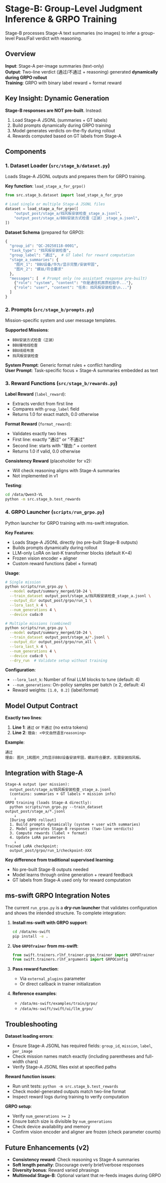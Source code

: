 # Stage-B: Group-Level Judgment Inference & GRPO Training

Stage-B processes Stage-A text summaries (no images) to infer a group-level Pass/Fail verdict with reasoning.

## Overview

**Input**: Stage-A per-image summaries (text-only)  
**Output**: Two-line verdict (通过/不通过 + reasoning) generated **dynamically during GRPO rollout**  
**Training**: GRPO with binary label reward + format reward

## Key Insight: Dynamic Generation

**Stage-B responses are NOT pre-built**. Instead:
1. Load Stage-A JSONL (summaries + GT labels)
2. Build prompts dynamically during GRPO training
3. Model generates verdicts on-the-fly during rollout
4. Rewards computed based on GT labels from Stage-A

## Components

### 1. Dataset Loader (`src/stage_b/dataset.py`)

Loads Stage-A JSONL outputs and prepares them for GRPO training.

**Key function**: `load_stage_a_for_grpo()`

```python
from src.stage_b.dataset import load_stage_a_for_grpo

# Load single or multiple Stage-A JSONL files
dataset = load_stage_a_for_grpo([
    "output_post/stage_a/挡风板安装检查_stage_a.jsonl",
    "output_post/stage_a/BBU安装方式检查（正装）_stage_a.jsonl",
])
```

**Dataset Schema** (prepared for GRPO):
```python
{
  "group_id": "QC-20250118-0001",
  "task_type": "挡风板安装检查",
  "group_label": "通过",  # GT label for reward computation
  "stage_a_summaries": {
    "图片_1": "BBU设备/华为/显示完整/安装牢固",
    "图片_2": "螺丝/符合要求"
  },
  "messages": [  # Prompt only (no assistant response pre-built)
    {"role": "system", "content": "你是通信机房质检助手..."},
    {"role": "user", "content": "任务: 挡风板安装检查\n..."}
  ]
}
```

### 2. Prompts (`src/stage_b/prompts.py`)

Mission-specific system and user message templates.

**Supported Missions**:
- `BBU安装方式检查（正装）`
- `BBU接地线检查`
- `BBU线缆布放`
- `挡风板安装检查`

**System Prompt**: Generic format rules + conflict handling  
**User Prompt**: Task-specific focus + Stage-A summaries embedded as text

### 3. Reward Functions (`src/stage_b/rewards.py`)

**Label Reward** (`label_reward`):
- Extracts verdict from first line
- Compares with `group_label` field
- Returns 1.0 for exact match, 0.0 otherwise

**Format Reward** (`format_reward`):
- Validates exactly two lines
- First line: exactly "通过" or "不通过"
- Second line: starts with "理由:" + content
- Returns 1.0 if valid, 0.0 otherwise

**Consistency Reward** (placeholder for v2):
- Will check reasoning aligns with Stage-A summaries
- Not implemented in v1

**Testing**:
```bash
cd /data/Qwen3-VL
python -m src.stage_b.test_rewards
```

### 4. GRPO Launcher (`scripts/run_grpo.py`)

Python launcher for GRPO training with ms-swift integration.

**Key Features**:
- Loads Stage-A JSONL directly (no pre-built Stage-B outputs)
- Builds prompts dynamically during rollout
- LLM-only LoRA on last-K transformer blocks (default K=4)
- Frozen vision encoder + aligner
- Custom reward functions (label + format)

**Usage**:
```bash
# Single mission
python scripts/run_grpo.py \
  --model output/summary_merged/10-24 \
  --train_dataset output_post/stage_a/挡风板安装检查_stage_a.jsonl \
  --output_dir output_post/grpo/run_1 \
  --lora_last_k 4 \
  --num_generations 4 \
  --device cuda:0

# Multiple missions (combined)
python scripts/run_grpo.py \
  --model output/summary_merged/10-24 \
  --train_dataset output_post/stage_a/*.jsonl \
  --output_dir output_post/grpo/run_all \
  --lora_last_k 4 \
  --num_generations 4 \
  --device cuda:0 \
  --dry_run  # Validate setup without training
```

**Configuration**:
- `--lora_last_k`: Number of final LLM blocks to tune (default: 4)
- `--num_generations`: On-policy samples per batch (≥ 2, default: 4)
- Reward weights: `[1.0, 0.2]` (label:format)

## Model Output Contract

**Exactly two lines**:
1. **Line 1**: `通过` or `不通过` (no extra tokens)
2. **Line 2**: `理由: <中文自然语言reasoning>`

**Example**:
```
通过
理由: 图片_1和图片_2均显示BBU设备安装牢固，螺丝符合要求，无需安装挡风板。
```

## Integration with Stage-A

```
Stage-A output (per mission):
  output_post/stage_a/挡风板安装检查_stage_a.jsonl
  (contains: summaries + GT labels + mission info)
    ↓
GRPO training (loads Stage-A directly):
  python scripts/run_grpo.py --train_dataset output_post/stage_a/*.jsonl
    ↓
  [During GRPO rollout]
  1. Build prompts dynamically (system + user with summaries)
  2. Model generates Stage-B responses (two-line verdicts)
  3. Compute rewards (label + format)
  4. Update LoRA parameters
    ↓
Trained LoRA checkpoint:
  output_post/grpo/run_1/checkpoint-XXX
```

**Key difference from traditional supervised learning**:
- No pre-built Stage-B outputs needed
- Model learns through online generation + reward feedback
- GT labels from Stage-A used only for reward computation

## ms-swift GRPO Integration Notes

The current `run_grpo.py` is a **dry-run launcher** that validates configuration and shows the intended structure. To complete integration:

1. **Install ms-swift with GRPO support**:
   ```bash
   cd /data/ms-swift
   pip install -e .
   ```

2. **Use `GRPOTrainer` from ms-swift**:
   ```python
   from swift.trainers.rlhf_trainer.grpo_trainer import GRPOTrainer
   from swift.trainers.rlhf_arguments import GRPOConfig
   ```

3. **Pass reward function**:
   - Via `external_plugins` parameter
   - Or direct callback in trainer initialization

4. **Reference examples**:
   - `/data/ms-swift/examples/train/grpo/`
   - `/data/ms-swift/swift/ui/llm_grpo/`

## Troubleshooting

**Dataset loading errors**:
- Ensure Stage-A JSONL has required fields: `group_id`, `mission`, `label`, `per_image`
- Check mission names match exactly (including parentheses and full-width chars)
- Verify Stage-A JSONL files exist at specified paths

**Reward function issues**:
- Run unit tests: `python -m src.stage_b.test_rewards`
- Check model-generated outputs match two-line format
- Inspect reward logs during training to verify computation

**GRPO setup**:
- Verify `num_generations >= 2`
- Ensure batch size is divisible by `num_generations`
- Check device availability and memory
- Confirm vision encoder and aligner are frozen (check parameter counts)

## Future Enhancements (v2)

- **Consistency reward**: Check reasoning vs Stage-A summaries
- **Soft length penalty**: Discourage overly brief/verbose responses
- **Diversity bonus**: Reward varied phrasings
- **Multimodal Stage-B**: Optional variant that re-feeds images during GRPO

